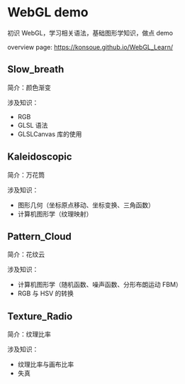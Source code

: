 # WebGL demo
初识 WebGL，学习相关语法，基础图形学知识，做点 demo

overview page: https://konsoue.github.io/WebGL_Learn/

## Slow_breath
简介：颜色渐变

涉及知识：
  - RGB
  - GLSL 语法
  - GLSLCanvas 库的使用

## Kaleidoscopic
简介：万花筒

涉及知识：
  - 图形几何（坐标原点移动、坐标变换、三角函数）
  - 计算机图形学（纹理映射）

## Pattern_Cloud
简介：花纹云

涉及知识：
  - 计算机图形学（随机函数、噪声函数、分形布朗运动 FBM）
  - RGB 与 HSV 的转换

## Texture_Radio
简介：纹理比率

涉及知识：
  - 纹理比率与画布比率
  - 失真